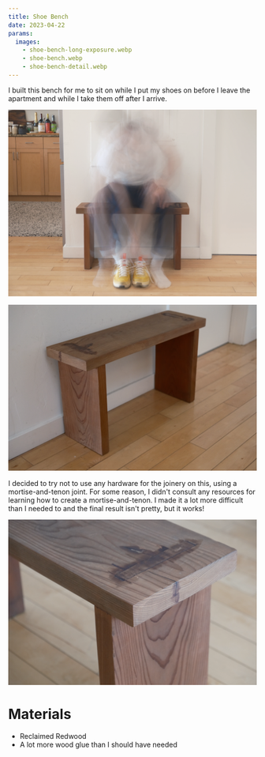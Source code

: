 ```yaml
---
title: Shoe Bench
date: 2023-04-22
params:
  images:
    - shoe-bench-long-exposure.webp
    - shoe-bench.webp
    - shoe-bench-detail.webp
---
```


I built this bench for me to sit on while I put my shoes on before I leave the
apartment and while I take them off after I arrive.

![The shoe bench with me on it](shoe-bench-long-exposure.webp)

![The shoe bench](shoe-bench.webp)

I decided to try not to use any hardware for the joinery on this, using a
mortise-and-tenon joint.
For some reason, I didn't consult any resources for learning how to create a
mortise-and-tenon.
I made it a lot more difficult than I needed to and the final result isn't
pretty, but it works!

![Close-up of the joinery of the shoe bench](shoe-bench-detail.webp)

# Materials

- Reclaimed Redwood
- A lot more wood glue than I should have needed
